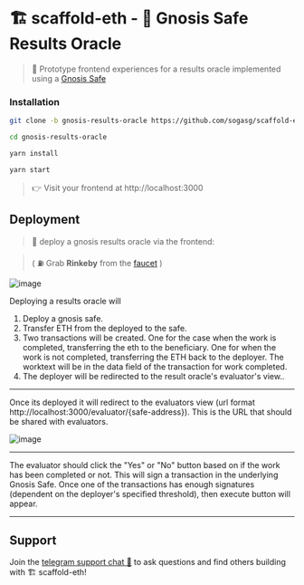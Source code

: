 # 🏗 scaffold-eth - 🦉 Gnosis Safe Results Oracle

> 🧫 Prototype frontend experiences for a results oracle implemented using a [Gnosis Safe](https://gnosis-safe.io/)

### Installation

```sh
git clone -b gnosis-results-oracle https://github.com/sogasg/scaffold-eth.git gnosis-results-oracle

cd gnosis-results-oracle

yarn install

yarn start
```

> 👉 Visit your frontend at http://localhost:3000

## Deployment

> 📡 deploy a gnosis results oracle via the frontend:

> ( ⛽️ Grab **Rinkeby** from the [faucet](https://faucet.rinkeby.io/) )

![image](https://user-images.githubusercontent.com/2156509/131838814-e1141a6e-e389-4f9a-a2c7-a82b86934c59.png)

Deploying a results oracle will 
1) Deploy a gnosis safe.
2) Transfer ETH from the deployed to the safe. 
3) Two transactions will be created. One for the case when the work is completed, transferring the eth to the beneficiary. One for when the work is not completed, transferring the ETH back to the deployer. The worktext will be in the data field of the transaction for work completed.
4) The deployer will be redirected to the result oracle's evaluator's view..

---

Once its deployed it will redirect to the evaluators view (url format http://localhost:3000/evaluator/{safe-address}). This is the URL that should be shared with evaluators.

![image](https://user-images.githubusercontent.com/2156509/131839428-4fd04a2f-52c5-45fb-b199-1f069793c55c.png)

---

The evaluator should click the "Yes" or "No" button based on if the work has been completed or not. This will sign a transaction in the underlying Gnosis Safe. Once one of the transactions has enough signatures (dependent on the deployer's specified threshold), then execute button will appear.

---

## Support

Join the [telegram support chat 💬](https://t.me/joinchat/KByvmRe5wkR-8F_zz6AjpA) to ask questions and find others building with 🏗 scaffold-eth!
